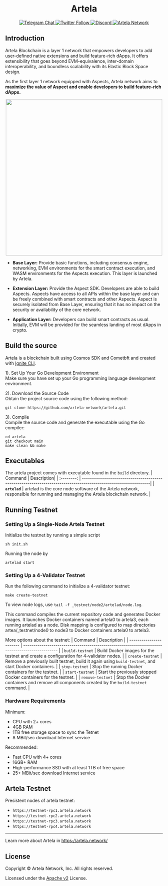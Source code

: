 <h1 align="center"> Artela </h1>

<div align="center">
  <a href="https://t.me/artela_official" target="_blank">
    <img alt="Telegram Chat" src="https://img.shields.io/badge/chat-telegram-blue?logo=telegram&chat">
  </a>
  <a href="https://twitter.com/Artela_Network" target="_blank">
    <img alt="Twitter Follow" src="https://img.shields.io/twitter/follow/Artela_Network">
  <a href="https://discord.gg/artela">
   <img src="https://img.shields.io/badge/chat-discord-green?logo=discord&chat" alt="Discord">
  </a>
  <a href="https://www.artela.network/">
   <img src="https://img.shields.io/badge/Artela%20Network-3282f8" alt="Artela Network">
  </a>
</div>

## Introduction


Artela Blockchain is a layer 1 network that empowers developers to add user-defined native extensions and build feature-rich dApps. It offers extensibility that goes beyond EVM-equivalence, inter-domain interoperability, and boundless scalability with its Elastic Block Space design.

As the first layer 1 network equipped with Aspects, Artela network aims to **maximize the value of Aspect and enable developers to build feature-rich dApps.**
<p align="center">
  <img src="https://docs.artela.network/assets/images/2-a4045260ad64e65eaa2af9fc50c06a4a.png" width="500" height="500">
</p>

* **Base Layer:** Provide basic functions, including consensus engine, networking, EVM environments for the smart contract execution, and WASM environments for the Aspects execution. This layer is launched by Artela.

* **Extension Layer:** Provide the Aspect SDK. Developers are able to build Aspects. Aspects have access to all APIs within the base layer and can be freely combined with smart contracts and other Aspects. Aspect is securely isolated from Base Layer, ensuring that it has no impact on the security or availability of the core network.

* **Application Layer:** Developers can build smart contracts as usual. Initially, EVM will be provided for the seamless landing of most dApps in crypto.


## Build the source
Artela is a blockchain built using Cosmos SDK and Cometbft and created with [Ignite CLI](https://ignite.com/cli).

1). Set Up Your Go Development Environment<br />
Make sure you have set up your Go programming language development environment.

2). Download the Source Code<br />
Obtain the project source code using the following method:

```
git clone https://github.com/artela-network/artela.git
```

3). Compile<br />
Compile the source code and generate the executable using the Go compiler:

```
cd artela
git checkout main
make clean && make
```

## Executables

The artela project comes with executable found in the `build` directory.
|  Command   | Description|
| :--------: | ----------------------------------------------------------------------------------------------------------------|
| **`artelad`** | artelad is the core node software of the Artela network, responsible for running and managing the Artela blockchain network. |

## Running Testnet

### Setting Up a Single-Node Artela Testnet

Initialize the testnet by running a simple script<br />

```
sh init.sh
```

Running the node by

```
artelad start
```

### Setting Up a 4-Validator Testnet

Run the following command to initialize a 4-validator testnet:

```
make create-testnet
```

To view node logs, use `tail -f _testnet/node2/artelad/node.log`.<br />

This command compiles the current repository code and generates Docker images. It launches Docker containers named artela0 to artela3, each running artelad as a node. Disk mapping is configured to map directories artea/_testnet/node0 to node3 to Docker containers artela0 to artela3. <br />

More options about the testnet:
| Command           | Description                                                                                     |
| ----------------------- | ----------------------------------------------------------------------------------------------- |
| <span style="white-space:nowrap">`build-testnet`</span> | Build Docker images for the testnet and create a configuration for 4-validator nodes.           |
| <span style="white-space:nowrap">`create-testnet`</span> | Remove a previously built testnet, build it again using `build-testnet`, and start Docker containers. |
| <span style="white-space:nowrap">`stop-testnet`</span> | Stop the running Docker containers for the testnet.                                             |
| <span style="white-space:nowrap">`start-testnet`</span> | Start the previously stopped Docker containers for the testnet.                                 |
| <span style="white-space:nowrap">`remove-testnet`</span> | Stop the Docker containers and remove all components created by the `build-testnet` command.    |

### Hardware Requirements

Minimum:

* CPU with 2+ cores
* 4GB RAM
* 1TB free storage space to sync the Tetnet
* 8 MBit/sec download Internet service

Recommended:

* Fast CPU with 4+ cores
* 16GB+ RAM
* High-performance SSD with at least 1TB of free space
* 25+ MBit/sec download Internet service

## Artela Testnet

Presistent nodes of artela testnet:

* `https://testnet-rpc1.artela.network`
* `https://testnet-rpc2.artela.network`
* `https://testnet-rpc3.artela.network`
* `https://testnet-rpc4.artela.network`

---
Learn more about Artela in <https://artela.network/>


## License
Copyright © Artela Network, Inc. All rights reserved.

Licensed under the [Apache v2](LICENSE) License.
